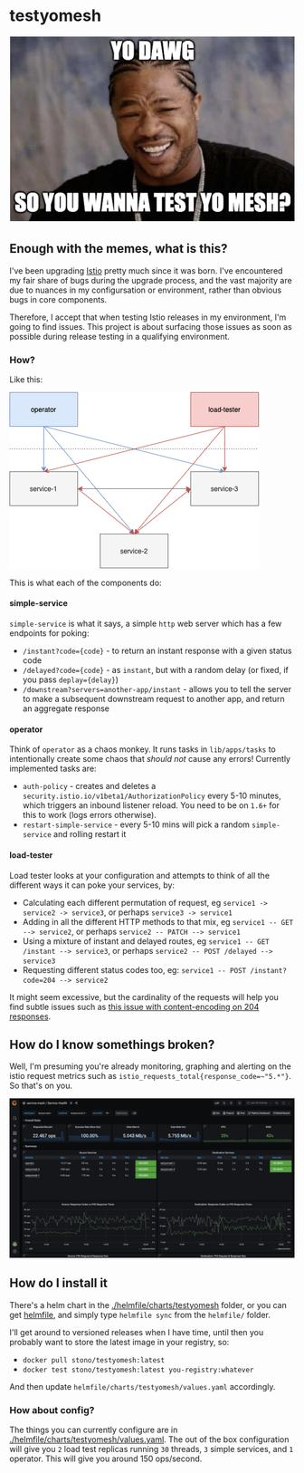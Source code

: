 # testyomesh
![dawg](yodawg.png)

## Enough with the memes, what is this?

I've been upgrading [Istio](https://github.com/istio/istio) pretty much since it was born.  I've encountered my fair share of bugs during the upgrade process, and the vast majority are due to nuances in my configursation or environment, rather than obvious bugs in core components.

Therefore, I accept that when testing Istio releases in my environment, I'm going to find issues.  This project is about surfacing those issues as soon as possible during release testing in a qualifying environment.

### How?

Like this:

![architecture](architecture.png)

This is what each of the components do:

#### simple-service

`simple-service` is what it says, a simple `http` web server which has a few endpoints for poking:

 - `/instant?code={code}` - to return an instant response with a given status code
 - `/delayed?code={code}` - as `instant`, but with a random delay (or fixed, if you pass `deplay={delay}`)
 - `/downstream?servers=another-app/instant` - allows you to tell the server to make a subsequent downstream request to another app, and return an aggregate response

#### operator

Think of `operator` as a chaos monkey.  It runs tasks in `lib/apps/tasks` to intentionally create some chaos that _should not_ cause any errors!  Currently implemented tasks are:

 - `auth-policy` - creates and deletes a `security.istio.io/v1beta1/AuthorizationPolicy` every 5-10 minutes, which triggers an inbound listener reload.  You need to be on `1.6+` for this to work (logs errors otherwise).
 - `restart-simple-service` - every 5-10 mins will pick a random `simple-service` and rolling restart it

#### load-tester

Load tester looks at your configuration and attempts to think of all the different ways it can poke your services, by:

 - Calculating each different permutation of request, eg `service1 -> service2 -> service3`, or perhaps `service3 -> service1`
 - Adding in all the different HTTP methods to that mix, eg `service1 -- GET --> service2`, or perhaps `service2 -- PATCH --> service1`
 - Using a mixture of instant and delayed routes, eg `service1 -- GET /instant --> service3`, or perhaps `service2 -- POST /delayed --> service3`
 - Requesting different status codes too, eg: `service1 -- POST /instant?code=204 --> service2`

It might seem excessive, but the cardinality of the requests will help you find subtle issues such as [this issue with content-encoding on 204 responses](https://github.com/istio/istio/issues/28433).

## How do I know somethings broken?

Well, I'm presuming you're already monitoring, graphing and alerting on the istio request metrics such as `istio_requests_total{response_code=~"5.*"}`.  So that's on you.

![metrics](metrics.png)

## How do I install it

There's a helm chart in the [./helmfile/charts/testyomesh](./helmfile/charts/testyomesh) folder, or you can get [helmfile](https://github.com/roboll/helmfile), and simply type `helmfile sync` from the `helmfile/` folder.

I'll get around to versioned releases when I have time, until then you probably want to store the latest image in your registry, so:

 - `docker pull stono/testyomesh:latest`
 - `docker test stono/testyomesh:latest you-registry:whatever`

 And then update `helmfile/charts/testyomesh/values.yaml` accordingly.

### How about config?

The things you can currently configure are in [./helmfile/charts/testyomesh/values.yaml](./helmfile/charts/testyomesh/values.yaml).  The out of the box configuration will give you `2` load test replicas running `30` threads, `3` simple services, and `1` operator.  This will give you around 150 ops/second.
